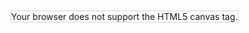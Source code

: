 <style>
#canvas{
  border: solid 1px blue;  
  width: 100%;
}
  
  .outer {
 position: relative;
 width: 100%;
 padding-bottom: 100%;
}

#canvas {
 position: absolute;
 width: 100%;
 height: 100%;
}

</style>

<div class="outer">
 <canvas id="myCanvas"  height="1800" style="border:1px solid #d3d3d3;">
Your browser does not support the HTML5 canvas tag.</canvas>
</div>


<script>
var c = document.getElementById("myCanvas");
var ctx = c.getContext("2d");
ctx.moveTo(200,0);
ctx.lineTo(200,1800);
ctx.stroke();
var ctx2 = c.getContext("2d");
ctx2.beginPath();
ctx2.arc(200, 55, 10, 0, 2 * Math.PI);
ctx2.fillStyle = "#ff0000";
ctx2.fill();
var ctx3 = c.getContext("2d");
ctx3.beginPath();
ctx3.arc(200,155,10,0,2 * Math.PI);
ctx3.fillStyle = "#ff0000";
ctx3.fill();
var ctx4 = c.getContext("2d");
ctx4.font = "30px Arial";
ctx4.fillText("Hello World",250,120);
</script>

